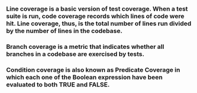 ###  Line coverage is a basic version of test coverage. When a test suite is run, code coverage records which lines of code were hit. Line coverage, thus, is the total number of lines run divided by the number of lines in the codebase.
### Branch coverage is a metric that indicates whether all branches in a codebase are exercised by tests.
### Condition coverage is also known as Predicate Coverage in which each one of the Boolean expression have been evaluated to both TRUE and FALSE.